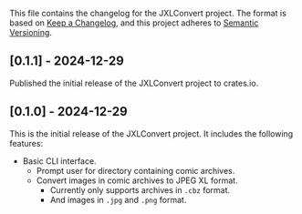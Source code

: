 This file contains the changelog for the JXLConvert project. The format is based on [Keep a Changelog](https://keepachangelog.com/en/1.0.0/), and this project adheres to [Semantic Versioning](https://semver.org/spec/v2.0.0.html).

## [0.1.1] - 2024-12-29

Published the initial release of the JXLConvert project to crates.io.

## [0.1.0] - 2024-12-29

This is the initial release of the JXLConvert project. It includes the following features:

- Basic CLI interface.
   - Prompt user for directory containing comic archives.
   - Convert images in comic archives to JPEG XL format.
      - Currently only supports archives in `.cbz` format.
      - And images in `.jpg` and `.png` format.